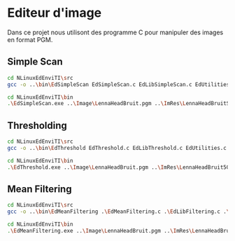 # Editeur d'image

Dans ce projet nous utilisont des programme C pour manipuler des images en format PGM.

## Simple Scan

```bash
cd NLinuxEdEnviTI\src
gcc -o ..\bin\EdSimpleScan EdSimpleScan.c EdLibSimpleScan.c EdUtilities.c 
```

```bash
cd NLinuxEdEnviTI\bin
.\EdSimpleScan.exe ..\Image\LennaHeadBruit.pgm ..\ImRes\LennaHeadBruitSimpleScan.pgm
```

## Thresholding

```bash
cd NLinuxEdEnviTI\src
gcc -o ..\bin\EdThreshold EdThreshold.c EdLibThreshold.c EdUtilities.c 
```

```bash
cd NLinuxEdEnviTI\bin
.\EdThreshold.exe ..\Image\LennaHeadBruit.pgm ..\ImRes\LennaHeadBruit50.pgm 50
```

## Mean Filtering

```bash
cd NLinuxEdEnviTI\src
gcc -o ..\bin\EdMeanFiltering .\EdMeanFiltering.c .\EdLibFiltering.c .\EdLibFiltering.h .\EdUtilities.c 
```

```bash
cd NLinuxEdEnviTI\bin
.\EdMeanFiltering.exe ..\Image\LennaHeadBruit.pgm ..\ImRes\LennaHeadBruitMean.pgm
```